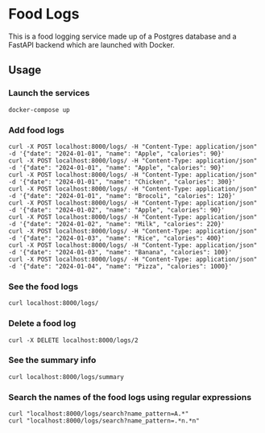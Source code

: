 # Food Logs

This is a food logging service made up of a Postgres database and a FastAPI backend which are launched with Docker.

## Usage

### Launch the services

```
docker-compose up
```

### Add food logs

```
curl -X POST localhost:8000/logs/ -H "Content-Type: application/json" -d '{"date": "2024-01-01", "name": "Apple", "calories": 90}'
curl -X POST localhost:8000/logs/ -H "Content-Type: application/json" -d '{"date": "2024-01-01", "name": "Apple", "calories": 90}'
curl -X POST localhost:8000/logs/ -H "Content-Type: application/json" -d '{"date": "2024-01-01", "name": "Chicken", "calories": 300}'
curl -X POST localhost:8000/logs/ -H "Content-Type: application/json" -d '{"date": "2024-01-01", "name": "Brocoli", "calories": 120}'
curl -X POST localhost:8000/logs/ -H "Content-Type: application/json" -d '{"date": "2024-01-02", "name": "Apple", "calories": 90}'
curl -X POST localhost:8000/logs/ -H "Content-Type: application/json" -d '{"date": "2024-01-02", "name": "Milk", "calories": 220}'
curl -X POST localhost:8000/logs/ -H "Content-Type: application/json" -d '{"date": "2024-01-03", "name": "Rice", "calories": 400}'
curl -X POST localhost:8000/logs/ -H "Content-Type: application/json" -d '{"date": "2024-01-03", "name": "Banana", "calories": 100}'
curl -X POST localhost:8000/logs/ -H "Content-Type: application/json" -d '{"date": "2024-01-04", "name": "Pizza", "calories": 1000}'
```

### See the food logs

```
curl localhost:8000/logs/
```

### Delete a food log

```
curl -X DELETE localhost:8000/logs/2
```

### See the summary info

```
curl localhost:8000/logs/summary
```

### Search the names of the food logs using regular expressions

```
curl "localhost:8000/logs/search?name_pattern=A.*"
curl "localhost:8000/logs/search?name_pattern=.*n.*n"
```
